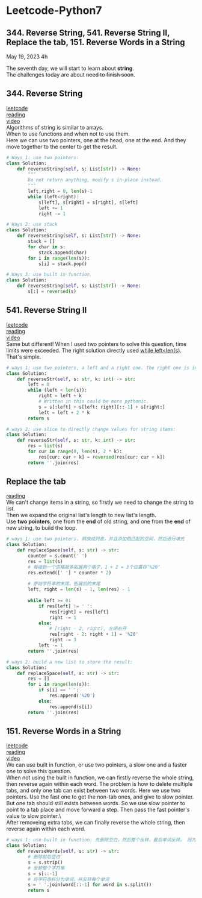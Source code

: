 # Leetcode-Python7
## 344. Reverse String, 541. Reverse String II, Replace the tab, 151. Reverse Words in a String

May 19, 2023  4h

The seventh day, we will start to learn about **string**.\
The challenges today are about ~~need to finish soon~~.

## 344. Reverse String
[leetcode](https://leetcode.com/problems/reverse-string/)\
[reading](https://github.com/youngyangyang04/leetcode-master/blob/master/problems/0344.%E5%8F%8D%E8%BD%AC%E5%AD%97%E7%AC%A6%E4%B8%B2.md)\
[video](https://www.bilibili.com/video/BV1fV4y17748/?spm_id_from=pageDriver&vd_source=63f26efad0d35bcbb0de794512ac21f3)\
Algorithms of string is similar to arrays.\
When to use functions and when not to use them.\
Here we can use two pointers, one at the head, one at the end. And they move together to the center to get the result.
```python
# Ways 1: use two pointers:
class Solution:
    def reverseString(self, s: List[str]) -> None:
        """
        Do not return anything, modify s in-place instead.
        """
        left,right = 0, len(s)-1
        while (left<right):
            s[left], s[right] = s[right], s[left]
            left += 1
            right -= 1
```
```python
# Ways 2: use stack
class Solution:
    def reverseString(self, s: List[str]) -> None:
        stack = []
        for char in s:
            stack.append(char)
        for i in range(len(s)):
            s[i] = stack.pop()
```
```python
# Ways 3: use built in function
class Solution:
    def reverseString(self, s: List[str]) -> None:
        s[:] = reversed(s)
```

## 541. Reverse String II
[leetcode](https://leetcode.com/problems/reverse-string-ii/description/)\
[reading](https://github.com/youngyangyang04/leetcode-master/blob/master/problems/0541.%E5%8F%8D%E8%BD%AC%E5%AD%97%E7%AC%A6%E4%B8%B2II.md)\
[video](https://www.bilibili.com/video/BV1dT411j7NN/?spm_id_from=333.788&vd_source=63f26efad0d35bcbb0de794512ac21f3)\
Same but different! When I used two pointers to solve this question, time limits were exceeded. The right solution directly used <ins>while left<len(s)</ins>. That's simple. 
```python
# ways 1: use two pointers, a left and a right one. The right one is inside the left one's loop:
class Solution:
    def reverseStr(self, s: str, k: int) -> str:
        left = 0
        while (left < len(s)):
            right = left + k
            # Written in this could be more pythonic.
            s = s[:left] + s[left: right][::-1] + s[right:]
            left = left + 2 * k
        return s
```
```python
# ways 2: use slice to directly change values for string items:
class Solution:
    def reverseStr(self, s: str, k: int) -> str:
        res = list(s)
        for cur in range(0, len(s), 2 * k):
            res[cur: cur + k] = reversed(res[cur: cur + k])
        return ''.join(res)
```

## Replace the tab
[reading](https://github.com/youngyangyang04/leetcode-master/blob/master/problems/%E5%89%91%E6%8C%87Offer05.%E6%9B%BF%E6%8D%A2%E7%A9%BA%E6%A0%BC.md)\
We can't change items in a string, so firstly we need to change the string to list. \
Then we expand the original list's length to new list's length.\
Use **two pointers**, one from the **end** of old string, and one from the **end** of new string, to build the loop.
```python
# ways 1: use two pointers. 转换成列表，并且添加相匹配的空间，然后进行填充
class Solution:
    def replaceSpace(self, s: str) -> str:
        counter = s.count(' ')
        res = list(s)
        # 每碰到一个空格就多拓展两个格子，1 + 2 = 3个位置存’%20‘
        res.extend([' '] * counter * 2)
        
        # 原始字符串的末尾，拓展后的末尾
        left, right = len(s) - 1, len(res) - 1
        
        while left >= 0:
            if res[left] != ' ':
                res[right] = res[left]
                right -= 1
            else:
                # [right - 2, right), 左闭右开
                res[right - 2: right + 1] = '%20'
                right -= 3
            left -= 1
        return ''.join(res)    
```
```python
# ways 2: build a new list to store the result:
class Solution:
    def replaceSpace(self, s: str) -> str:
        res = []
        for i in range(len(s)):
            if s[i] == ' ':
                res.append('%20')
            else:
                res.append(s[i])
        return ''.join(res)    
```
    
## 151. Reverse Words in a String
[leetcode](https://leetcode.com/problems/reverse-words-in-a-string/)\
[reading](https://github.com/youngyangyang04/leetcode-master/blob/master/problems/0151.%E7%BF%BB%E8%BD%AC%E5%AD%97%E7%AC%A6%E4%B8%B2%E9%87%8C%E7%9A%84%E5%8D%95%E8%AF%8D.md)\
[video](https://www.bilibili.com/video/BV1uT41177fX/?spm_id_from=333.788&vd_source=63f26efad0d35bcbb0de794512ac21f3)\
We can use built in function, or use two pointers, a slow one and a faster one to solve this question.\
When not using the built in function, we can firstly reverse the whole string, then reverse again within each word. The problem is how to delete multiple tabs, and only one tab can exist between two words. Here we use two pointers. Use the fast one to get the non-tab ones, and give to slow pointer.\
But one tab should still exists between words. So we use slow pointer to point to a tab place and move forward a step. Then pass the fast pointer's value to slow pointer.\     
After removeing extra tabs, we can finally reverse the whole string, then reverse again within each word.  
```python
# ways 1: use built in function: 先删除空白，然后整个反转，最后单词反转。 因为字符串是不可变类型，所以反转单词的时候，需要将其转换成列表，然后通过join函数再将其转换成列表，所以空间复杂度不是O(1)
class Solution:
    def reverseWords(self, s: str) -> str:
        # 删除前后空白
        s = s.strip()
        # 反转整个字符串
        s = s[::-1]
        # 将字符串拆分为单词，并反转每个单词
        s = ' '.join(word[::-1] for word in s.split())
        return s    
```
    
    
    
    
    
    
